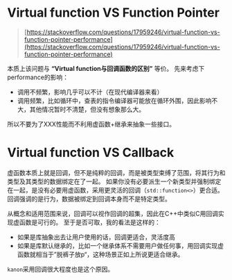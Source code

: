 # Virtual function VS Function Pointer
> [https://stackoverflow.com/questions/17959246/virtual-function-vs-function-pointer-performance](https://stackoverflow.com/questions/17959246/virtual-function-vs-function-pointer-performance)

本质上该问题与 **“Virtual function与回调函数的区别”** 等价。
先来考虑下performance的影响：

- 调用不频繁，影响几乎可以不计（在现代编译器来看）
- 调用频繁，比如循环中，查表的指令编译器可能放在循环外围，因此影响不大，其他情况暂时不清楚，但没有想象那么大。

所以不要为了XXX性能而不利用虚函数+继承来抽象一些接口。
# Virtual function VS Callback
虚函数本质上就是回调，但不是纯粹的回调，而是被类型束缚了范围，将其行为和类型及其类型的数据绑定在了一起。
如果你没有必要派生一个新类型并强制绑定在一起，是没有必要用虚函数，采用更灵活的回调（`std::function<>`）更合适。
回调强调的是行为，数据被绑定到回调本身而不是特定类型。

从概念和适用范围来说，回调可以视作回调的超集，因此在C++中类似C用回调实现虚函数是可行的。
至于是否可取，我的看法是这样的：

- 如果是库抽象出去让用户使用的话，回调更适合，灵活度高
- 如果是库默认继承的，比如一个继承体系不需要用户做任何事，用回调实现虚函数就相当于”脱裤子放p“，这种场景正如上所说更适合继承。

`kanon`采用回调很大程度也是这个原因。

